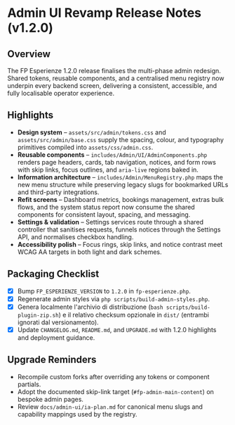 # Admin UI Revamp Release Notes (v1.2.0)

## Overview
The FP Esperienze 1.2.0 release finalises the multi-phase admin redesign. Shared tokens, reusable components, and a centralised menu registry now underpin every backend screen, delivering a consistent, accessible, and fully localisable operator experience.

## Highlights
- **Design system** – `assets/src/admin/tokens.css` and `assets/src/admin/base.css` supply the spacing, colour, and typography primitives compiled into `assets/css/admin.css`.
- **Reusable components** – `includes/Admin/UI/AdminComponents.php` renders page headers, cards, tab navigation, notices, and form rows with skip links, focus outlines, and `aria-live` regions baked in.
- **Information architecture** – `includes/Admin/MenuRegistry.php` maps the new menu structure while preserving legacy slugs for bookmarked URLs and third-party integrations.
- **Refit screens** – Dashboard metrics, bookings management, extras bulk flows, and the system status report now consume the shared components for consistent layout, spacing, and messaging.
- **Settings & validation** – Settings services route through a shared controller that sanitises requests, funnels notices through the Settings API, and normalises checkbox handling.
- **Accessibility polish** – Focus rings, skip links, and notice contrast meet WCAG AA targets in both light and dark schemes.

## Packaging Checklist
- [x] Bump `FP_ESPERIENZE_VERSION` to `1.2.0` in `fp-esperienze.php`.
- [x] Regenerate admin styles via `php scripts/build-admin-styles.php`.
- [x] Genera localmente l'archivio di distribuzione (`bash scripts/build-plugin-zip.sh`) e il relativo checksum opzionale in `dist/` (entrambi ignorati dal versionamento).
- [x] Update `CHANGELOG.md`, `README.md`, and `UPGRADE.md` with 1.2.0 highlights and deployment guidance.

## Upgrade Reminders
- Recompile custom forks after overriding any tokens or component partials.
- Adopt the documented skip-link target (`#fp-admin-main-content`) on bespoke admin pages.
- Review `docs/admin-ui/ia-plan.md` for canonical menu slugs and capability mappings used by the registry.
